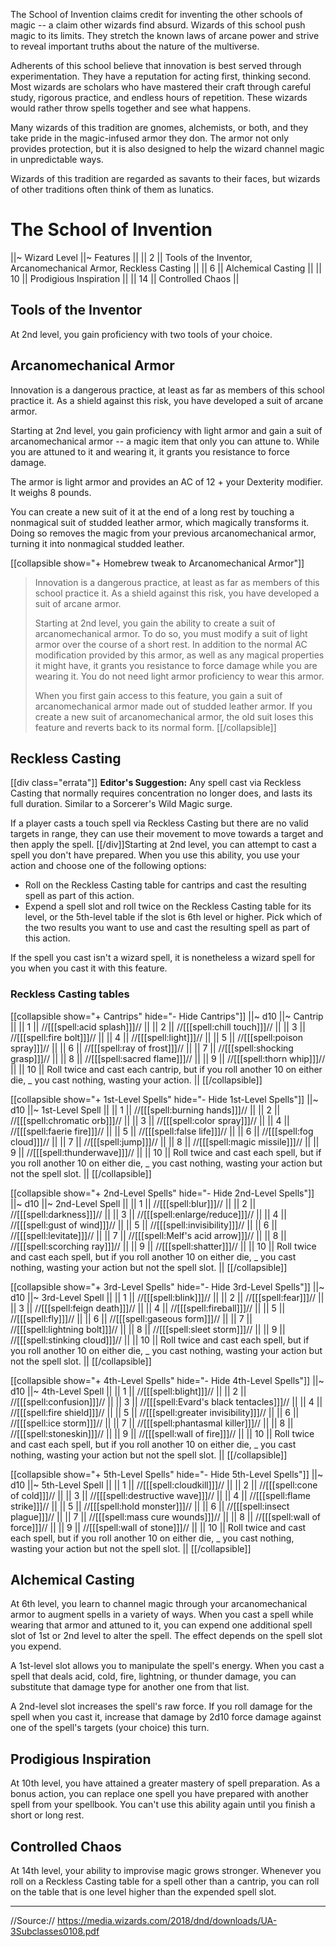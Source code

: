The School of Invention claims credit for inventing the other schools of magic -- a claim other wizards find absurd. Wizards of this school push magic to its limits. They stretch the known laws of arcane power and strive to reveal important truths about the nature of the multiverse.

Adherents of this school believe that innovation is best served through experimentation. They have a reputation for acting first, thinking second. Most wizards are scholars who have mastered their craft through careful study, rigorous practice, and endless hours of repetition. These wizards would rather throw spells together and see what happens.

Many wizards of this tradition are gnomes, alchemists, or both, and they take pride in the magic-infused armor they don. The armor not only provides protection, but it is also designed to help the wizard channel magic in unpredictable ways.

Wizards of this tradition are regarded as savants to their faces, but wizards of other traditions often think of them as lunatics.

# The School of Invention
||~ Wizard Level ||~ Features ||
|| 2 || Tools of the Inventor, Arcanomechanical Armor, Reckless Casting ||
|| 6 || Alchemical Casting ||
|| 10 || Prodigious Inspiration ||
|| 14 || Controlled Chaos ||

## Tools of the Inventor

At 2nd level, you gain proficiency with two tools of your choice.

## Arcanomechanical Armor

Innovation is a dangerous practice, at least as far as members of this school practice it. As a shield against this risk, you have developed a suit of arcane armor.

Starting at 2nd level, you gain proficiency with light armor and gain a suit of arcanomechanical armor -- a magic item that only you can attune to. While you are attuned to it and wearing it, it grants you resistance to force damage.

The armor is light armor and provides an AC of 12 + your Dexterity modifier. It weighs 8 pounds.

You can create a new suit of it at the end of a long rest by touching a nonmagical suit of studded leather armor, which magically transforms it. Doing so removes the magic from your previous arcanomechanical armor, turning it into nonmagical studded leather.

[[collapsible show="+ Homebrew tweak to Arcanomechanical Armor"]]
> Innovation is a dangerous practice, at least as far as members of this school practice it. As a shield against this risk, you have developed a suit of arcane armor.
> 
> Starting at 2nd level, you gain the ability to create a suit of arcanomechanical armor. To do so, you must modify a suit of light armor over the course of a short rest. In addition to the normal AC modification provided by this armor, as well as any magical properties it might have, it grants you resistance to force damage while you are wearing it. You do not need light armor proficiency to wear this armor.
> 
> When you first gain access to this feature, you gain a suit of arcanomechanical armor made out of studded leather armor. If you create a new suit of arcanomechanical armor, the old suit loses this feature and reverts back to its normal form.
[[/collapsible]]

## Reckless Casting
[[div class="errata"]]
**Editor's Suggestion:** Any spell cast via Reckless Casting that normally requires concentration no longer does, and lasts its full duration. Similar to a Sorcerer's Wild Magic surge.

If a player casts a touch spell via Reckless Casting but there are no valid targets in range, they can use their movement to move towards a target and then apply the spell.
[[/div]]Starting at 2nd level, you can attempt to cast a spell you don't have prepared. When you use this ability, you use your action and choose one of the following options:

* Roll on the Reckless Casting table for cantrips and cast the resulting spell as part of this action.
* Expend a spell slot and roll twice on the Reckless Casting table for its level, or the 5th-level table if the slot is 6th level or higher. Pick which of the two results you want to use and cast the resulting spell as part of this action.

If the spell you cast isn't a wizard spell, it is nonetheless a wizard spell for you when you cast it with this feature.

### Reckless Casting tables

[[collapsible show="+ Cantrips" hide="- Hide Cantrips"]]
||~ d10 ||~ Cantrip ||
|| 1 || //[[[spell:acid splash]]]// ||
|| 2 || //[[[spell:chill touch]]]// ||
|| 3 || //[[[spell:fire bolt]]]// ||
|| 4 || //[[[spell:light]]]// ||
|| 5 || //[[[spell:poison spray]]]// ||
|| 6 || //[[[spell:ray of frost]]]// ||
|| 7 || //[[[spell:shocking grasp]]]// ||
|| 8 || //[[[spell:sacred flame]]]// ||
|| 9 || //[[[spell:thorn whip]]]// ||
|| 10 || Roll twice and cast each cantrip, but if you roll another 10 on either die, _
            you cast nothing, wasting your action. ||
[[/collapsible]]

[[collapsible show="+ 1st-Level Spells" hide="- Hide 1st-Level Spells"]]
||~ d10 ||~ 1st-Level Spell ||
|| 1 || //[[[spell:burning hands]]]// ||
|| 2 || //[[[spell:chromatic orb]]]// ||
|| 3 || //[[[spell:color spray]]]// ||
|| 4 || //[[[spell:faerie fire]]]// ||
|| 5 || //[[[spell:false life]]]// ||
|| 6 || //[[[spell:fog cloud]]]// ||
|| 7 || //[[[spell:jump]]]// ||
|| 8 || //[[[spell:magic missile]]]// ||
|| 9 || //[[[spell:thunderwave]]]// ||
|| 10 || Roll twice and cast each spell, but if you roll another 10 on either die, _
            you cast nothing, wasting your action but not the spell slot. ||
[[/collapsible]]

[[collapsible show="+ 2nd-Level Spells" hide="- Hide 2nd-Level Spells"]]
||~ d10 ||~ 2nd-Level Spell ||
|| 1 || //[[[spell:blur]]]// ||
|| 2 || //[[[spell:darkness]]]// ||
|| 3 || //[[[spell:enlarge/reduce]]]// ||
|| 4 || //[[[spell:gust of wind]]]// ||
|| 5 || //[[[spell:invisibility]]]// ||
|| 6 || //[[[spell:levitate]]]// ||
|| 7 || //[[[spell:Melf's acid arrow]]]// ||
|| 8 || //[[[spell:scorching ray]]]// ||
|| 9 || //[[[spell:shatter]]]// ||
|| 10 || Roll twice and cast each spell, but if you roll another 10 on either die, _
            you cast nothing, wasting your action but not the spell slot. ||
[[/collapsible]]

[[collapsible show="+ 3rd-Level Spells" hide="- Hide 3rd-Level Spells"]]
||~ d10 ||~ 3rd-Level Spell ||
|| 1 || //[[[spell:blink]]]// ||
|| 2 || //[[[spell:fear]]]// ||
|| 3 || //[[[spell:feign death]]]// ||
|| 4 || //[[[spell:fireball]]]// ||
|| 5 || //[[[spell:fly]]]// ||
|| 6 || //[[[spell:gaseous form]]]// ||
|| 7 || //[[[spell:lightning bolt]]]// ||
|| 8 || //[[[spell:sleet storm]]]// ||
|| 9 || //[[[spell:stinking cloud]]]// ||
|| 10 || Roll twice and cast each spell, but if you roll another 10 on either die, _
            you cast nothing, wasting your action but not the spell slot. ||
[[/collapsible]]

[[collapsible show="+ 4th-Level Spells" hide="- Hide 4th-Level Spells"]]
||~ d10 ||~ 4th-Level Spell ||
|| 1 || //[[[spell:blight]]]// ||
|| 2 || //[[[spell:confusion]]]// ||
|| 3 || //[[[spell:Evard's black tentacles]]]// ||
|| 4 || //[[[spell:fire shield]]]// ||
|| 5 || //[[[spell:greater invisibility]]]// ||
|| 6 || //[[[spell:ice storm]]]// ||
|| 7 || //[[[spell:phantasmal killer]]]// ||
|| 8 || //[[[spell:stoneskin]]]// ||
|| 9 || //[[[spell:wall of fire]]]// ||
|| 10 || Roll twice and cast each spell, but if you roll another 10 on either die, _
            you cast nothing, wasting your action but not the spell slot. ||
[[/collapsible]]

[[collapsible show="+ 5th-Level Spells" hide="- Hide 5th-Level Spells"]]
||~ d10 ||~ 5th-Level Spell ||
|| 1 || //[[[spell:cloudkill]]]// ||
|| 2 || //[[[spell:cone of cold]]]// ||
|| 3 || //[[[spell:destructive wave]]]// ||
|| 4 || //[[[spell:flame strike]]]// ||
|| 5 || //[[[spell:hold monster]]]// ||
|| 6 || //[[[spell:insect plague]]]// ||
|| 7 || //[[[spell:mass cure wounds]]]// ||
|| 8 || //[[[spell:wall of force]]]// ||
|| 9 || //[[[spell:wall of stone]]]// ||
|| 10 || Roll twice and cast each spell, but if you roll another 10 on either die, _
            you cast nothing, wasting your action but not the spell slot. ||
[[/collapsible]]

## Alchemical Casting

At 6th level, you learn to channel magic through your arcanomechanical armor to augment spells in a variety of ways. When you cast a spell while wearing that armor and attuned to it, you can expend one additional spell slot of 1st or 2nd level to alter the spell. The effect depends on the spell slot you expend.

A 1st-level slot allows you to manipulate the spell's energy. When you cast a spell that deals acid, cold, fire, lightning, or thunder damage, you can substitute that damage type for another one from that list.

A 2nd-level slot increases the spell's raw force. If you roll damage for the spell when you cast it, increase that damage by 2d10 force damage against one of the spell's targets (your choice) this turn.

## Prodigious Inspiration

At 10th level, you have attained a greater mastery of spell preparation. As a bonus action, you can replace one spell you have prepared with another spell from your spellbook. You can't use this ability again until you finish a short or long rest.

## Controlled Chaos

At 14th level, your ability to improvise magic grows stronger. Whenever you roll on a Reckless Casting table for a spell other than a cantrip, you can roll on the table that is one level higher than the expended spell slot.

----

//Source:// https://media.wizards.com/2018/dnd/downloads/UA-3Subclasses0108.pdf